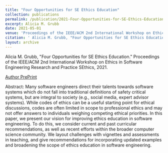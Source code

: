 ```yaml
---
title: "Four Opportunities for SE Ethics Education"
collection: publications
permalink: /publication/2021-Four-Opportunities-for-SE-Ethics-Education
excerpt: Alicia M. Grubb
date: 2021-05-01
venue: 'Proceedings of the IEEE/ACM 2nd International Workshop on Ethics in Software Engineering Research and Practice SEthics'
citation: ' Alicia M. Grubb, "Four Opportunities for SE Ethics Education." Proceedings of the IEEE/ACM 2nd International Workshop on Ethics in Software Engineering Research and Practice SEthics, 2021.'
layout: archive
---
```

 Alicia M. Grubb, "Four Opportunities for SE Ethics Education." Proceedings of the IEEE/ACM 2nd International Workshop on Ethics in Software Engineering Research and Practice SEthics, 2021.

[Author PrePrint](https://scholarworks.smith.edu/csc_facpubs/155)

Abstract: Many software engineers direct their talents towards software systems which do not fall into traditional definitions of safety critical systems, but are integral to society (e.g., social media, expert advisor systems). While codes of ethics can be a useful starting point for ethical discussions, codes are often limited in scope to professional ethics and may not offer answers to individuals weighing competing ethical priorities. In this paper, we present our vision for improving ethics education in software engineering. To do this, we consider current and past curricular recommendations, as well as recent efforts within the broader computer science community. We layout challenges with vignettes and assessments in teaching, and give recommendations for incorporating updated examples and broadening the scope of ethics education in software engineering.
